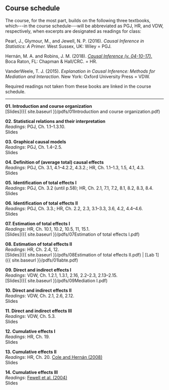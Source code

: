 
## Course schedule

The course, for the most part, builds on the following three textbooks, which---in the course schedule---will be abbreviated as PGJ, HR, and VDW, respectively, when excerpts are designated as readings for class:

Pearl, J., Glymour, M., and Jewell, N. P. (2016). *Causal Inference in Statistics: A Primer.* West Sussex, UK: Wiley = PGJ.

Hernán, M. A. and Robins, J. M. (2018). [*Causal Inference (v. 04-10-17).*]( http://www.hsph.harvard.edu/miguel-hernan/causal-inference-book/) Boca Raton, FL: Chapman & Hall/CRC. = HR.

VanderWeele, T. J. (2015). *Explanation in Causal Inference: Methods for Mediation and Interaction.* New York: Oxford University Press = VDW.

Required readings not taken from these books are linked in the course schedule.

* * * 

**01. Introduction and course organization**  
[Slides]({{ site.baseurl }}/pdfs/01Introduction and course organization.pdf)

**02. Statistical relations and their interpretation**  
*Readings*: PGJ, Ch. 1.1–1.3.10.  
Slides

**03. Graphical causal models**  
*Readings*: PGJ, Ch. 1.4–2.5.  
Slides

**04. Definition of (average total) causal effects**  
*Readings*: PGJ, Ch. 3.1, 4.1–4.2.2, 4.3.2.; HR, Ch. 1.1–1.3, 1.5, 4.1, 4.3.  
Slides

**05. Identification of total effects I**  
*Readings*: PGJ, Ch. 3.2 (until p.58); HR, Ch. 2.1, 7.1, 7.2, 8.1, 8.2, 8.3, 8.4.  
Slides

**06. Identification of total effects II**  
*Readings*: PGJ, Ch. 3.3.; HR, Ch. 2.2, 2.3, 3.1–3.3, 3.6, 4.2, 4.4–4.6.  
Slides

**07. Estimation of total effects I**  
*Readings*: HR, Ch. 10.1, 10.2, 10.5, 11, 15.1.  
[Slides]({{ site.baseurl }}/pdfs/07Estimation of total effects I.pdf)

**08. Estimation of total effects II**  
*Readings*: HR, Ch. 2.4, 12.  
[Slides]({{ site.baseurl }}/pdfs/08Estimation of total effects II.pdf) | 
[Lab 1]({{ site.baseurl }}/pdfs/01labte.pdf)

**09. Direct and indirect effects I**  
*Readings*: VDW, Ch. 1.2.1, 1.3.1, 2.16, 2.2–2.3, 2.13–2.15.  
[Slides]({{ site.baseurl }}/pdfs/09Mediation I.pdf)

**10. Direct and indirect effects II**  
*Readings*: VDW, Ch. 2.1, 2.6, 2.12.  
Slides

**11. Direct and indirect effects III**  
*Readings*: VDW, Ch. 5.3.  
Slides

**12. Cumulative effects I**  
*Readings*: HR, Ch. 19.  
Slides

**13. Cumulative effects II**  
*Readings*: HR, Ch. 20. [Cole and Hernán (2008)](https://doi.org/10.1093/aje/kwn164)  
Slides

**14. Cumulative effects III**  
*Readings*: [Fewell et al. (2004)](http://www.stata-journal.com/sjpdf.html?articlenum=st0075)  
Slides
